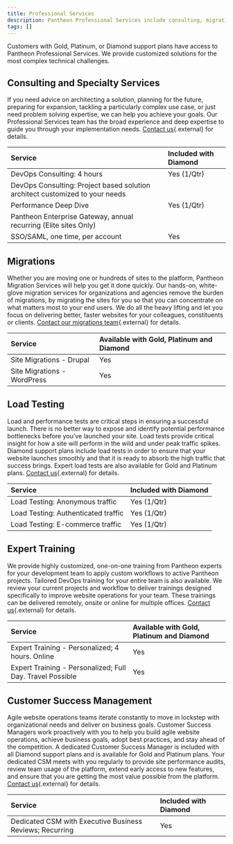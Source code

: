 ```yaml
---
title: Professional Services
description: Pantheon Professional Services include consulting, migrations, load testing, training, and dedicated customer success managers.
tags: []
---
```

Customers with Gold, Platinum, or Diamond support plans have access to Pantheon Professional Services. We provide customized solutions for the most complex technical challenges.

## Consulting and Specialty Services
If you need advice on architecting a solution, planning for the future, preparing for expansion, tackling a particularly complex use case, or just need problem solving expertise, we can help you achieve your goals. Our Professional Services team has the broad experience and deep expertise to guide you through your implementation needs. [Contact us](https://pantheon.io/contact-us){.external} for details.

| Service                                                                      | Included with Diamond <a rel="popover" data-proofer-ignore data-toggle="tooltip" data-html="true" data-title="Limited" data-content="Availabile for Gold, Platinum and Diamond. Limited inclusion where indicated with Diamond."><em class="fa fa-info-circle"></em></a> |
|:---------------------------------------------------------------------------- |:----------- |
| DevOps Consulting: 4 hours                                                   | Yes (1/Qtr) |
| DevOps Consulting: Project based solution architect customized to your needs |             |
| Performance Deep Dive                                                        | Yes (1/Qtr) |
| Pantheon Enterprise Gateway, annual recurring (Elite sites Only)             |             |
| SSO/SAML, one time, per account                                              | Yes         |


## Migrations
Whether you are moving one or hundreds of sites to the platform, Pantheon Migration Services will help you get it done quickly. Our hands-on, white-glove migration services for organizations and agencies remove the burden of migrations, by migrating the sites for you so that you can concentrate on what matters most to your end users. We do all the heavy lifting and let you focus on delivering better, faster websites for your colleagues, constituents or clients. [Contact our migrations team](https://pantheon.io/migrations){.external} for details.

| Service                     | Available with Gold, Platinum and Diamond |
|:--------------------------- |:----------------------------------------- |
| Site Migrations - Drupal    | Yes                                       |
| Site Migrations - WordPress | Yes                                       |

## Load Testing
Load and performance tests are critical steps in ensuring a successful launch. There is no better way to expose and identify potential performance bottlenecks before you’ve launched your site. Load tests provide critical insight for how a site will perform in the wild and under peak traffic spikes. Diamond support plans include load tests in order to ensure that your website launches smoothly and that it is ready to absorb the high traffic that success brings. Expert load tests are also available for Gold and Platinum plans. [Contact us](https://pantheon.io/contact-us){.external} for details.

| Service                         | Included with Diamond <a rel="popover" data-proofer-ignore data-toggle="tooltip" data-html="true" data-title="Availabile for Gold, Platinum and Diamond" data-content="Limited inclusion with Diamond"><em class="fa fa-info-circle"></em></a> |
|:----------------------------------- |:------------------------ |
| Load Testing: Anonymous traffic     | Yes (1/Qtr)              |
| Load Testing: Authenticated traffic | Yes (1/Qtr)              |
| Load Testing: E-commerce traffic    | Yes (1/Qtr)              |

## Expert Training
We provide highly customized, one-on-one training from Pantheon experts for your development team to apply custom workflows to active Pantheon projects. Tailored DevOps training for your entire team is also available. We review your current projects and workflow to deliver trainings designed specifically to improve website operations for your team. These trainings can be delivered remotely, onsite or online for multiple offices. [Contact us](https://pantheon.io/agencies/learn-pantheon){.external} for details.

| Service                                                   | Available with Gold, Platinum and Diamond |
|:--------------------------------------------------------- |:----------------------------------------- |
| Expert Training - Personalized; 4 hours. Online           | Yes                                       |
| Expert Training - Personalized; Full Day. Travel Possible | Yes                                       |

## Customer Success Management
Agile website operations teams iterate constantly to move in lockstep with organizational needs and deliver on business goals. Customer Success Managers work proactively with you to help you build agile website operations, achieve business goals, adopt best practices, and stay ahead of the competition. A dedicated Customer Success Manager is included with all Diamond support plans and is available for Gold and Platinum plans. Your dedicated CSM meets with you regularly to provide site performance audits, review team usage of the platform, extend early access to new features, and ensure that you are getting the most value possible from the platform. [Contact us](https://pantheon.io/contact-us){.external} for details.

| Service                                                  | Included with Diamond |
|:-------------------------------------------------------- |:--------------------- |
| Dedicated CSM with Executive Business Reviews; Recurring | Yes                   |
